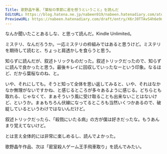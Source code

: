 ```yaml
---
Title: 歌野晶午著、「葉桜の季節に君を想うということ」を読んだ
EditURL: https://blog.hatena.ne.jp/nabeen919/nabeen.hatenadiary.com/atom/entry/6802418398319344466
PreviewURL: https://nabeen.hatenadiary.com/draft/entry/X6rJ0TTAvS4h6e9nqiiJ2SERxXU
---
```


なんか聞いたことあるしな、と思って読んだ。Kindle Unlimited。

ミステリ、なんだろうか。一応ミステリの枠組みではあると思うけど。ミステリを期待して読むと、ちょっと肩透かしを食らうと思う。

知らずに読んだが、叙述トリックものだった。叙述トリックだったので、知らずに読んで良かったと思う。最後キレイに回収していったなーという印象。なるほど、だから葉桜なのね、と。

いや、それにしても。そうと知って全体を思い返してみると、いや、それはなかなか無理がないですかね、と感じるところが多々あるように感じる。どちらとも取れる、じゃなくて、まぁそういう風に受け取ることも出来ないことはないけど、というか。まぁもちろん伏線になってるところも当然いくつかあるので、破綻しているというわけではないんだけど。

叙述トリックだったら、「殺戮にいたる病」の方が僕は好きだったな。もうあんまり覚えてないけど。

とは言え全体的には非常に楽しめるし、読んでよかった。

歌野晶午作品、次は「密室殺人ゲーム王手飛車取り」を読んでみたい。
